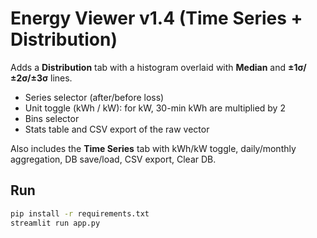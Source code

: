 
# Energy Viewer v1.4 (Time Series + Distribution)

Adds a **Distribution** tab with a histogram overlaid with **Median** and **±1σ/±2σ/±3σ** lines.
- Series selector (after/before loss)
- Unit toggle (kWh / kW): for kW, 30-min kWh are multiplied by 2
- Bins selector
- Stats table and CSV export of the raw vector

Also includes the **Time Series** tab with kWh/kW toggle, daily/monthly aggregation, DB save/load, CSV export, Clear DB.

## Run
```bash
pip install -r requirements.txt
streamlit run app.py
```

